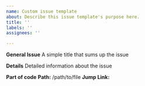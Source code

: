 ```yaml
---
name: Custom issue template
about: Describe this issue template's purpose here.
title: ''
labels: ''
assignees: ''

---
```


**General Issue**
A simple title that sums up the issue

**Details**
Detailed information about the issue

**Part of code**
**Path:** /path/to/file
**Jump Link:**
